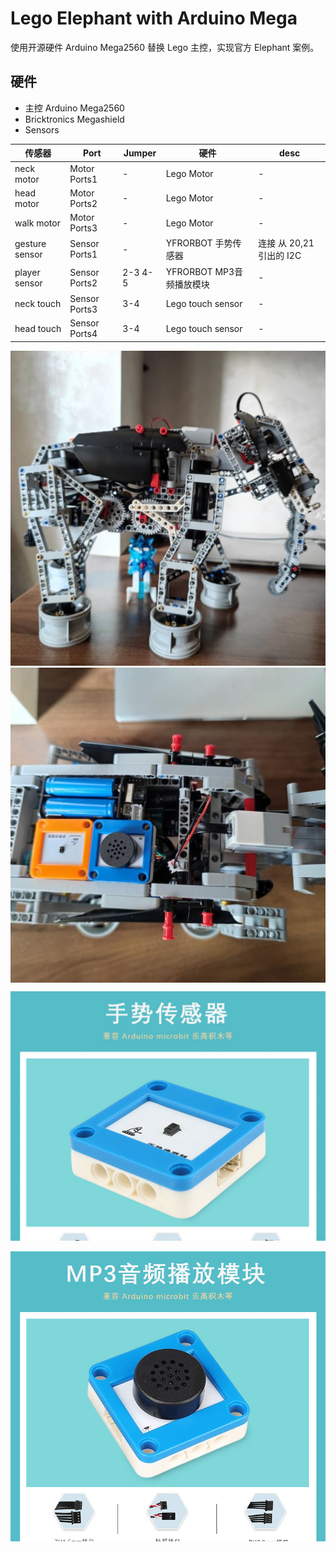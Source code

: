 # Lego Elephant with Arduino Mega

使用开源硬件 Arduino Mega2560 替换 Lego 主控，实现官方 Elephant 案例。

## 硬件

- 主控 Arduino Mega2560
- Bricktronics Megashield 
- Sensors

| 传感器         | Port          | Jumper  | 硬件                     | desc                     |
| -------------- | ------------- | ------- | ------------------------ | ------------------------ |
| neck motor     | Motor Ports1  | -       | Lego Motor               | -                        |
| head motor     | Motor Ports2  | -       | Lego Motor               | -                        |
| walk motor     | Motor Ports3  | -       | Lego Motor               | -                        |
| gesture sensor | Sensor Ports1 | -       | YFRORBOT 手势传感器      | 连接 从 20,21 引出的 I2C |
| player sensor  | Sensor Ports2 | 2-3 4-5 | YFRORBOT MP3音频播放模块 | -                        |
| neck touch     | Sensor Ports3 | 3-4     | Lego touch sensor        | -                        |
| head touch     | Sensor Ports4 | 3-4     | Lego touch sensor        | -                        |


![Elephant](assets/elephant1.jpg)
![Elephant](assets/elephant2.jpg)
![Gesture Sentor](assets/gesture.jpg)

![Player Sentor](assets/player.jpg)
